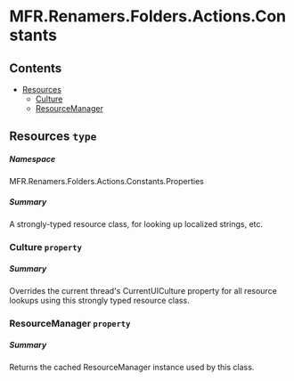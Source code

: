<a name='assembly'></a>
# MFR.Renamers.Folders.Actions.Constants

## Contents

- [Resources](#T-MFR.Renamers.Folders.Actions.Constants-Properties-Resources 'MFR.Renamers.Folders.Actions.Constants.Properties.Resources')
  - [Culture](#P-MFR.Renamers.Folders.Actions.Constants-Properties-Resources-Culture 'MFR.Renamers.Folders.Actions.Constants.Properties.Resources.Culture')
  - [ResourceManager](#P-MFR.Renamers.Folders.Actions.Constants-Properties-Resources-ResourceManager 'MFR.Renamers.Folders.Actions.Constants.Properties.Resources.ResourceManager')

<a name='T-MFR.Renamers.Folders.Actions.Constants-Properties-Resources'></a>
## Resources `type`

##### Namespace

MFR.Renamers.Folders.Actions.Constants.Properties

##### Summary

A strongly-typed resource class, for looking up localized strings, etc.

<a name='P-MFR.Renamers.Folders.Actions.Constants-Properties-Resources-Culture'></a>
### Culture `property`

##### Summary

Overrides the current thread's CurrentUICulture property for all
  resource lookups using this strongly typed resource class.

<a name='P-MFR.Renamers.Folders.Actions.Constants-Properties-Resources-ResourceManager'></a>
### ResourceManager `property`

##### Summary

Returns the cached ResourceManager instance used by this class.
